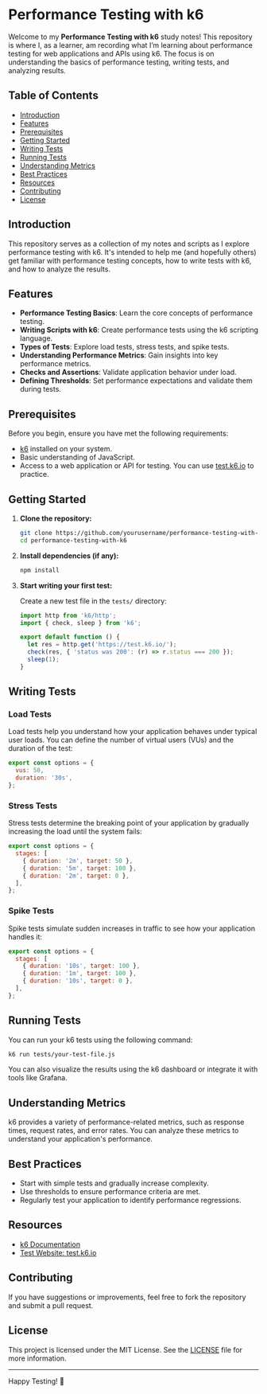 # Performance Testing with k6

Welcome to my **Performance Testing with k6** study notes! This repository is where I, as a learner, am recording what I’m learning about performance testing for web applications and APIs using k6. The focus is on understanding the basics of performance testing, writing tests, and analyzing results.

## Table of Contents

- [Introduction](#introduction)
- [Features](#features)
- [Prerequisites](#prerequisites)
- [Getting Started](#getting-started)
- [Writing Tests](#writing-tests)
- [Running Tests](#running-tests)
- [Understanding Metrics](#understanding-metrics)
- [Best Practices](#best-practices)
- [Resources](#resources)
- [Contributing](#contributing)
- [License](#license)

## Introduction

This repository serves as a collection of my notes and scripts as I explore performance testing with k6. It's intended to help me (and hopefully others) get familiar with performance testing concepts, how to write tests with k6, and how to analyze the results.

## Features

- **Performance Testing Basics**: Learn the core concepts of performance testing.
- **Writing Scripts with k6**: Create performance tests using the k6 scripting language.
- **Types of Tests**: Explore load tests, stress tests, and spike tests.
- **Understanding Performance Metrics**: Gain insights into key performance metrics.
- **Checks and Assertions**: Validate application behavior under load.
- **Defining Thresholds**: Set performance expectations and validate them during tests.

## Prerequisites

Before you begin, ensure you have met the following requirements:

- [k6](https://k6.io/docs/getting-started/installation/) installed on your system.
- Basic understanding of JavaScript.
- Access to a web application or API for testing. You can use [test.k6.io](https://test.k6.io/) to practice.

## Getting Started

1. **Clone the repository:**

   ```bash
   git clone https://github.com/yourusername/performance-testing-with-k6.git
   cd performance-testing-with-k6
   ```

2. **Install dependencies (if any):**

   ```bash
   npm install
   ```

3. **Start writing your first test:**

   Create a new test file in the `tests/` directory:

   ```javascript
   import http from 'k6/http';
   import { check, sleep } from 'k6';

   export default function () {
     let res = http.get('https://test.k6.io/');
     check(res, { 'status was 200': (r) => r.status === 200 });
     sleep(1);
   }
   ```

## Writing Tests

### Load Tests

Load tests help you understand how your application behaves under typical user loads. You can define the number of virtual users (VUs) and the duration of the test:

```javascript
export const options = {
  vus: 50,
  duration: '30s',
};
```

### Stress Tests

Stress tests determine the breaking point of your application by gradually increasing the load until the system fails:

```javascript
export const options = {
  stages: [
    { duration: '2m', target: 50 },
    { duration: '5m', target: 100 },
    { duration: '2m', target: 0 },
  ],
};
```

### Spike Tests

Spike tests simulate sudden increases in traffic to see how your application handles it:

```javascript
export const options = {
  stages: [
    { duration: '10s', target: 100 },
    { duration: '1m', target: 100 },
    { duration: '10s', target: 0 },
  ],
};
```

## Running Tests

You can run your k6 tests using the following command:

```bash
k6 run tests/your-test-file.js
```

You can also visualize the results using the k6 dashboard or integrate it with tools like Grafana.

## Understanding Metrics

k6 provides a variety of performance-related metrics, such as response times, request rates, and error rates. You can analyze these metrics to understand your application's performance.

## Best Practices

- Start with simple tests and gradually increase complexity.
- Use thresholds to ensure performance criteria are met.
- Regularly test your application to identify performance regressions.

## Resources

- [k6 Documentation](https://k6.io/docs/)
- [Test Website: test.k6.io](https://test.k6.io/)

## Contributing

If you have suggestions or improvements, feel free to fork the repository and submit a pull request.

## License

This project is licensed under the MIT License. See the [LICENSE](LICENSE) file for more information.

---

Happy Testing! 🚀
